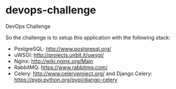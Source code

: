 devops-challenge
================

DevOps Challenge


So the challenge is to setup this application with the following stack:

 * PostgreSQL: http://www.postgresql.org/
 * uWSGI: http://projects.unbit.it/uwsgi/
 * Nginx: http://wiki.nginx.org/Main
 * RabbitMQ: https://www.rabbitmq.com/
 * Celery: http://www.celeryproject.org/ and Django Celery: https://pypi.python.org/pypi/django-celery



